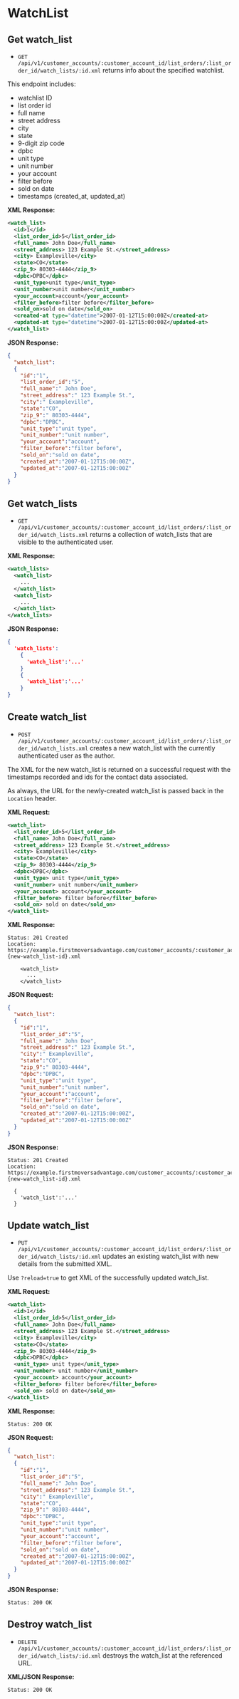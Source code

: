 <!-- 
    customer_account_list_order_watch_lists GET    
            /customer_accounts/:customer_account_id/list_orders/:list_order_id/watch_lists(.:format)  watch_lists#index
                                            POST   
            /customer_accounts/:customer_account_id/list_orders/:list_order_id/watch_lists(.:format)  watch_lists#create
 new_customer_account_list_order_watch_list GET    
            /customer_accounts/:customer_account_id/list_orders/:list_order_id/watch_lists/new(.:format)  watch_lists#new
edit_customer_account_list_order_watch_list GET    
            /customer_accounts/:customer_account_id/list_orders/:list_order_id/watch_lists/:id/edit(.:format) watch_lists#edit
     customer_account_list_order_watch_list GET    
            /customer_accounts/:customer_account_id/list_orders/:list_order_id/watch_lists/:id(.:format)  watch_lists#show
                                            PUT    
            /customer_accounts/:customer_account_id/list_orders/:list_order_id/watch_lists/:id(.:format)  watch_lists#update
                                            DELETE 
            /customer_accounts/:customer_account_id/list_orders/:list_order_id/watch_lists/:id(.:format)  watch_lists#destroy
 -->
WatchList
================

Get watch_list
-----------

* `GET /api/v1/customer_accounts/:customer_account_id/list_orders/:list_order_id/watch_lists/:id.xml` returns info about the specified watchlist.

This endpoint includes:

* watchlist ID
* list order id
* full name
* street address
* city
* state
* 9-digit zip code
* dpbc
* unit type
* unit number
* your account
* filter before
* sold on date
* timestamps (created_at, updated_at)


**XML Response:**

``` xml
<watch_list>
  <id>1</id>
  <list_order_id>5</list_order_id>
  <full_name> John Doe</full_name>
  <street_address> 123 Example St.</street_address>
  <city> Exampleville</city>
  <state>CO</state>
  <zip_9> 80303-4444</zip_9>
  <dpbc>DPBC</dpbc>
  <unit_type>unit type</unit_type>
  <unit_number>unit number</unit_number>
  <your_account>account</your_account>
  <filter_before>filter before</filter_before>
  <sold_on>sold on date</sold_on>
  <created-at type="datetime">2007-01-12T15:00:00Z</created-at>
  <updated-at type="datetime">2007-01-12T15:00:00Z</updated-at>
</watch_list>
```

**JSON Response:**

``` json
{
  "watch_list":
  {
    "id":"1",
    "list_order_id":"5",
    "full_name":" John Doe",
    "street_address":" 123 Example St.",
    "city":" Exampleville",
    "state":"CO",
    "zip_9":" 80303-4444",
    "dpbc":"DPBC",
    "unit_type":"unit type",
    "unit_number":"unit number",
    "your_account":"account",
    "filter_before":"filter before",
    "sold_on":"sold on date",
    "created_at":"2007-01-12T15:00:00Z",
    "updated_at":"2007-01-12T15:00:00Z"
  }
}
```

Get watch_lists
-------------

* `GET /api/v1/customer_accounts/:customer_account_id/list_orders/:list_order_id/watch_lists.xml` returns a collection of watch_lists that are visible to the authenticated user.

**XML Response:**

``` xml
<watch_lists>
  <watch_list>
    ...
  </watch_list>
  <watch_list>
    ...
  </watch_list>
</watch_lists>
```

**JSON Response:**

``` json
{
  'watch_lists':
    {
      'watch_list':'...'
    }
    {
      'watch_list':'...'
    }
}
```

Create watch_list
--------------

* `POST /api/v1/customer_accounts/:customer_account_id/list_orders/:list_order_id/watch_lists.xml` creates a new watch_list with the currently authenticated user as the author.

The XML for the new watch_list is returned on a successful request with the timestamps recorded and ids for the contact data associated.

As always, the URL for the newly-created watch_list is passed back in the `Location` header.

**XML Request:**

``` xml
<watch_list>
  <list_order_id>5</list_order_id>
  <full_name> John Doe</full_name>
  <street_address> 123 Example St.</street_address>
  <city> Exampleville</city>
  <state>CO</state>
  <zip_9> 80303-4444</zip_9>
  <dpbc>DPBC</dpbc>
  <unit_type> unit type</unit_type>
  <unit_number> unit number</unit_number>
  <your_account> account</your_account>
  <filter_before> filter before</filter_before>
  <sold_on> sold on date</sold_on>
</watch_list>
```

**XML Response:**

    Status: 201 Created
    Location: https://example.firstmoversadvantage.com/customer_accounts/:customer_account_id/list_orders/:list_order_id/watch_lists/#{new-watch_list-id}.xml

```
    <watch_list>
      ...
    </watch_list>
```

**JSON Request:**

``` json
{
  "watch_list":
  {
    "id":"1",
    "list_order_id":"5",
    "full_name":" John Doe",
    "street_address":" 123 Example St.",
    "city":" Exampleville",
    "state":"CO",
    "zip_9":" 80303-4444",
    "dpbc":"DPBC",
    "unit_type":"unit type",
    "unit_number":"unit number",
    "your_account":"account",
    "filter_before":"filter before",
    "sold_on":"sold on date",
    "created_at":"2007-01-12T15:00:00Z",
    "updated_at":"2007-01-12T15:00:00Z"
  }
}
```


**JSON Response:**

    Status: 201 Created
    Location: https://example.firstmoversadvantage.com/customer_accounts/:customer_account_id/list_orders/:list_order_id/watch_lists/#{new-watch_list-id}.xml

```
  {
    'watch_list':'...'
  }
```

Update watch_list
--------------

* `PUT /api/v1/customer_accounts/:customer_account_id/list_orders/:list_order_id/watch_lists/:id.xml` updates an existing watch_list with new details from the submitted XML.

Use `?reload=true` to get XML of the successfully updated watch_list.

**XML Request:**

``` xml
<watch_list>
  <id>1</id>
  <list_order_id>5</list_order_id>
  <full_name> John Doe</full_name>
  <street_address> 123 Example St.</street_address>
  <city> Exampleville</city>
  <state>CO</state>
  <zip_9> 80303-4444</zip_9>
  <dpbc>DPBC</dpbc>
  <unit_type> unit type</unit_type>
  <unit_number> unit number</unit_number>
  <your_account> account</your_account>
  <filter_before> filter before</filter_before>
  <sold_on> sold on date</sold_on>
</watch_list>
```

**XML Response:**

    Status: 200 OK


**JSON Request:**

``` json
{
  "watch_list":
  {
    "id":"1",
    "list_order_id":"5",
    "full_name":" John Doe",
    "street_address":" 123 Example St.",
    "city":" Exampleville",
    "state":"CO",
    "zip_9":" 80303-4444",
    "dpbc":"DPBC",
    "unit_type":"unit type",
    "unit_number":"unit number",
    "your_account":"account",
    "filter_before":"filter before",
    "sold_on":"sold on date",
    "created_at":"2007-01-12T15:00:00Z",
    "updated_at":"2007-01-12T15:00:00Z"
  }
}
```

**JSON Response:**

    Status: 200 OK

Destroy watch_list
---------------

* `DELETE /api/v1/customer_accounts/:customer_account_id/list_orders/:list_order_id/watch_lists/:id.xml` destroys the watch_list at the referenced URL.

**XML/JSON Response:**

    Status: 200 OK
